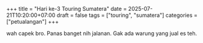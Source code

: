 +++
title = "Hari ke-3 Touring Sumatera"
date = 2025-07-21T10:20:00+07:00
draft = false
tags = ["touring", "sumatera"]
categories = ["petualangan"]
+++

wah capek bro. Panas banget nih jalanan. Gak ada warung yang jual es teh. 